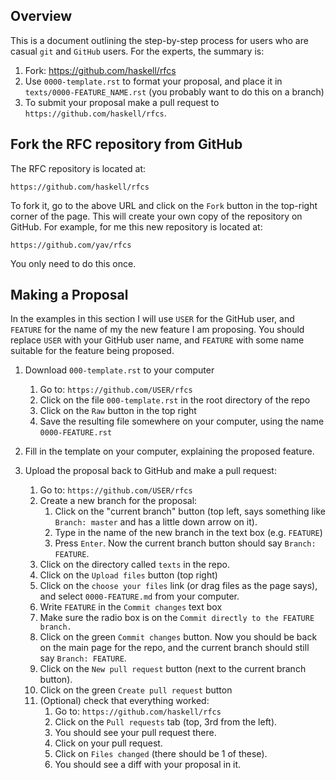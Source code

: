 Overview
--------

This is a document outlining the step-by-step process for users who are casual `git` and `GitHub` users.  For the experts, the summary is:
   1. Fork: https://github.com/haskell/rfcs
   2. Use `0000-template.rst` to format your proposal, and place it in `texts/0000-FEATURE_NAME.rst` (you probably want to do this on a branch)
   3. To submit your proposal make a pull request to `https://github.com/haskell/rfcs`.



Fork the RFC repository from GitHub
-----------------------------------

The RFC repository is located at:

    https://github.com/haskell/rfcs

To fork it, go to the above URL and click on the `Fork` button in the
top-right corner of the page.  This will create your own copy of the repository
on GitHub.  For example, for me this new repository is located at:

    https://github.com/yav/rfcs

You only need to do this once.


Making a Proposal
-----------------

In the examples in this section I will use `USER` for the GitHub user,
and `FEATURE` for the name of my the new feature I am proposing.
You should replace `USER` with your GitHub user name, and `FEATURE` with
some name suitable for the feature being proposed.

  1. Download `000-template.rst` to your computer
      1. Go to: `https://github.com/USER/rfcs`
      1. Click on the file `000-template.rst` in the root directory of the repo
      2. Click on the `Raw` button in the top right
      3. Save the resulting file somewhere on your computer,
         using the name `0000-FEATURE.rst`

  2. Fill in the template on your computer, explaining the proposed feature.

  3. Upload the proposal back to GitHub and make a pull request:
      1. Go to: `https://github.com/USER/rfcs`
      2. Create a new branch for the proposal:
         1. Click on the "current branch" button (top left, says something
            like `Branch: master` and has a little down arrow on it).
         2. Type in the name of the new branch in the text box
            (e.g. `FEATURE`)
         3. Press `Enter`.  Now the current branch button should say
            `Branch: FEATURE`.
      3. Click on the directory called `texts` in the repo.
      4. Click on the `Upload files` button (top right)
      5. Click on the `choose your files` link (or drag files as the page says), and select `0000-FEATURE.md` from your computer.
      6. Write `FEATURE` in the `Commit changes` text box
      7. Make sure the radio box is on the
        `Commit directly to the FEATURE branch.`
      8. Click on the green `Commit changes` button.
         Now you should be back on the main page for the repo, and the
         current branch should still say `Branch: FEATURE`.
      9. Click on the `New pull request` button
          (next to the current branch button).
      10. Click on the green `Create pull request` button
      11. (Optional) check that everything worked:
          1. Go to: `https://github.com/haskell/rfcs`
          2. Click on the `Pull requests` tab (top, 3rd from the left).
          3. You should see your pull request there.
          4. Click on your pull request.
          5. Click on `Files changed` (there should be 1 of these).
          6. You should see a diff with your proposal in it.












